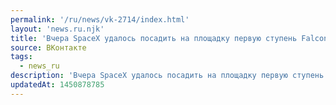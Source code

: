 ```yaml
---
permalink: '/ru/news/vk-2714/index.html'
layout: 'news.ru.njk'
title: 'Вчера SpaceX удалось посадить на площадку первую ступень Falcon 9, которая доставила в космос о'
source: ВКонтакте
tags:
  - news_ru
description: 'Вчера SpaceX удалось посадить на площадку первую ступень Falcon 9, которая доставила в космос о…'
updatedAt: 1450878785
---
```


